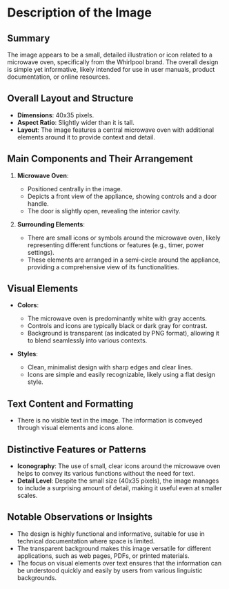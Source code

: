 # Description of the Image

## Summary
The image appears to be a small, detailed illustration or icon related to a microwave oven, specifically from the Whirlpool brand. The overall design is simple yet informative, likely intended for use in user manuals, product documentation, or online resources.

## Overall Layout and Structure
- **Dimensions**: 40x35 pixels.
- **Aspect Ratio**: Slightly wider than it is tall.
- **Layout**: The image features a central microwave oven with additional elements around it to provide context and detail.

## Main Components and Their Arrangement

1. **Microwave Oven**:
   - Positioned centrally in the image.
   - Depicts a front view of the appliance, showing controls and a door handle.
   - The door is slightly open, revealing the interior cavity.

2. **Surrounding Elements**:
   - There are small icons or symbols around the microwave oven, likely representing different functions or features (e.g., timer, power settings).
   - These elements are arranged in a semi-circle around the appliance, providing a comprehensive view of its functionalities.

## Visual Elements

- **Colors**:
  - The microwave oven is predominantly white with gray accents.
  - Controls and icons are typically black or dark gray for contrast.
  - Background is transparent (as indicated by PNG format), allowing it to blend seamlessly into various contexts.

- **Styles**:
  - Clean, minimalist design with sharp edges and clear lines.
  - Icons are simple and easily recognizable, likely using a flat design style.

## Text Content and Formatting
- There is no visible text in the image. The information is conveyed through visual elements and icons alone.

## Distinctive Features or Patterns

- **Iconography**: The use of small, clear icons around the microwave oven helps to convey its various functions without the need for text.
- **Detail Level**: Despite the small size (40x35 pixels), the image manages to include a surprising amount of detail, making it useful even at smaller scales.

## Notable Observations or Insights

- The design is highly functional and informative, suitable for use in technical documentation where space is limited.
- The transparent background makes this image versatile for different applications, such as web pages, PDFs, or printed materials.
- The focus on visual elements over text ensures that the information can be understood quickly and easily by users from various linguistic backgrounds.